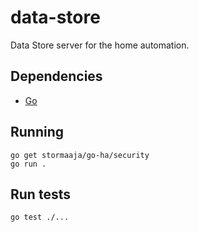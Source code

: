 # data-store

Data Store server for the home automation.

## Dependencies

- [Go](https://go.dev/)

## Running

    go get stormaaja/go-ha/security
    go run .

## Run tests

    go test ./...